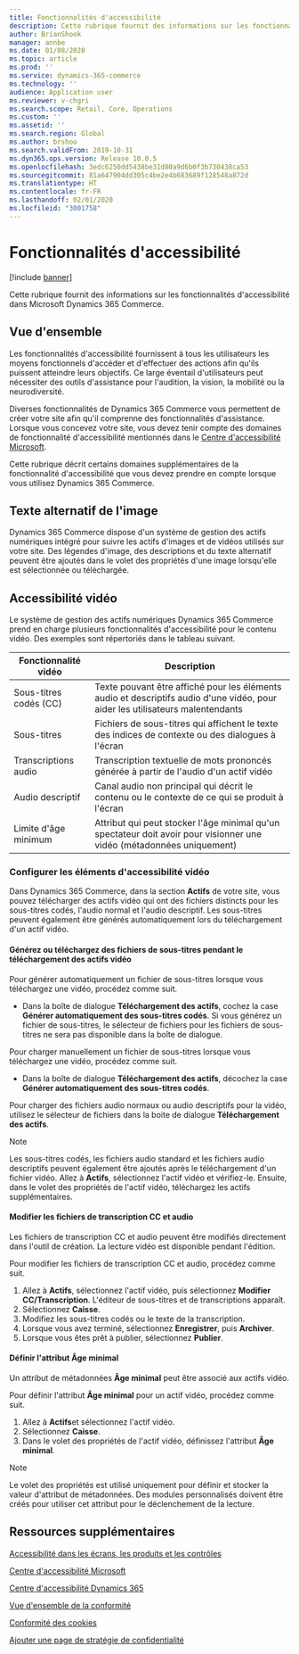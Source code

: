 ```yaml
---
title: Fonctionnalités d'accessibilité
description: Cette rubrique fournit des informations sur les fonctionnalités d'accessibilité dans Microsoft Dynamics 365 Commerce.
author: BrianShook
manager: annbe
ms.date: 01/08/2020
ms.topic: article
ms.prod: ''
ms.service: dynamics-365-commerce
ms.technology: ''
audience: Application user
ms.reviewer: v-chgri
ms.search.scope: Retail, Core, Operations
ms.custom: ''
ms.assetid: ''
ms.search.region: Global
ms.author: brshoo
ms.search.validFrom: 2019-10-31
ms.dyn365.ops.version: Release 10.0.5
ms.openlocfilehash: 3edc6250dd5438be31d80a9d6b0f3b730438ca53
ms.sourcegitcommit: 81a647904dd305c4be2e4b683689f128548a872d
ms.translationtype: HT
ms.contentlocale: fr-FR
ms.lasthandoff: 02/01/2020
ms.locfileid: "3001758"
---
```

# <a name="accessibility-features-and-capabilities"></a>Fonctionnalités d'accessibilité


[!include [banner](includes/banner.md)]

Cette rubrique fournit des informations sur les fonctionnalités d'accessibilité dans Microsoft Dynamics 365 Commerce.

## <a name="overview"></a>Vue d'ensemble

Les fonctionnalités d'accessibilité fournissent à tous les utilisateurs les moyens fonctionnels d'accéder et d'effectuer des actions afin qu'ils puissent atteindre leurs objectifs. Ce large éventail d'utilisateurs peut nécessiter des outils d'assistance pour l'audition, la vision, la mobilité ou la neurodiversité.

Diverses fonctionnalités de Dynamics 365 Commerce vous permettent de créer votre site afin qu'il comprenne des fonctionnalités d'assistance. Lorsque vous concevez votre site, vous devez tenir compte des domaines de fonctionnalité d'accessibilité mentionnés dans le [Centre d'accessibilité Microsoft](https://www.microsoft.com/accessibility). 

Cette rubrique décrit certains domaines supplémentaires de la fonctionnalité d'accessibilité que vous devez prendre en compte lorsque vous utilisez Dynamics 365 Commerce.

## <a name="image-alt-text"></a>Texte alternatif de l'image

Dynamics 365 Commerce dispose d'un système de gestion des actifs numériques intégré pour suivre les actifs d'images et de vidéos utilisés sur votre site. Des légendes d'image, des descriptions et du texte alternatif peuvent être ajoutés dans le volet des propriétés d'une image lorsqu'elle est sélectionnée ou téléchargée.

## <a name="video-accessibility"></a>Accessibilité vidéo

Le système de gestion des actifs numériques Dynamics 365 Commerce prend en charge plusieurs fonctionnalités d'accessibilité pour le contenu vidéo. Des exemples sont répertoriés dans le tableau suivant.

| Fonctionnalité vidéo               | Description |
|-----------------------------|-------------|
| Sous-titres codés (CC)      | Texte pouvant être affiché pour les éléments audio et descriptifs audio d'une vidéo, pour aider les utilisateurs malentendants |
| Sous-titres                   | Fichiers de sous-titres qui affichent le texte des indices de contexte ou des dialogues à l'écran |
| Transcriptions audio           | Transcription textuelle de mots prononcés générée à partir de l'audio d'un actif vidéo |
| Audio descriptif           | Canal audio non principal qui décrit le contenu ou le contexte de ce qui se produit à l'écran |
| Limite d'âge minimum            | Attribut qui peut stocker l'âge minimal qu'un spectateur doit avoir pour visionner une vidéo (métadonnées uniquement) |

### <a name="configure-video-accessibility-elements"></a>Configurer les éléments d'accessibilité vidéo

Dans Dynamics 365 Commerce, dans la section **Actifs** de votre site, vous pouvez télécharger des actifs vidéo qui ont des fichiers distincts pour les sous-titres codés, l'audio normal et l'audio descriptif. Les sous-titres peuvent également être générés automatiquement lors du téléchargement d'un actif vidéo.

#### <a name="generate-or-upload-closed-caption-files-during-video-asset-upload"></a>Générez ou téléchargez des fichiers de sous-titres pendant le téléchargement des actifs vidéo

Pour générer automatiquement un fichier de sous-titres lorsque vous téléchargez une vidéo, procédez comme suit.

- Dans la boîte de dialogue **Téléchargement des actifs**, cochez la case **Générer automatiquement des sous-titres codés**. Si vous générez un fichier de sous-titres, le sélecteur de fichiers pour les fichiers de sous-titres ne sera pas disponible dans la boîte de dialogue.

Pour charger manuellement un fichier de sous-titres lorsque vous téléchargez une vidéo, procédez comme suit.

- Dans la boîte de dialogue **Téléchargement des actifs**, décochez la case **Générer automatiquement des sous-titres codés**.

Pour charger des fichiers audio normaux ou audio descriptifs pour la vidéo, utilisez le sélecteur de fichiers dans la boite de dialogue **Téléchargement des actifs**.

> [!NOTE]
> Les sous-titres codés, les fichiers audio standard et les fichiers audio descriptifs peuvent également être ajoutés après le téléchargement d'un fichier vidéo. Allez à **Actifs**, sélectionnez l'actif vidéo et vérifiez-le. Ensuite, dans le volet des propriétés de l'actif vidéo, téléchargez les actifs supplémentaires.

#### <a name="edit-cc-and-audio-transcript-files"></a>Modifier les fichiers de transcription CC et audio

Les fichiers de transcription CC et audio peuvent être modifiés directement dans l'outil de création. La lecture vidéo est disponible pendant l'édition.

Pour modifier les fichiers de transcription CC et audio, procédez comme suit.

1. Allez à **Actifs**, sélectionnez l'actif vidéo, puis sélectionnez **Modifier CC/Transcription**. L'éditeur de sous-titres et de transcriptions apparaît.
1. Sélectionnez **Caisse**.
1. Modifiez les sous-titres codés ou le texte de la transcription.
1. Lorsque vous avez terminé, sélectionnez **Enregistrer**, puis **Archiver**.
1. Lorsque vous êtes prêt à publier, sélectionnez **Publier**.

#### <a name="set-the-minimum-age-attribute"></a>Définir l'attribut Âge minimal

Un attribut de métadonnées **Âge minimal** peut être associé aux actifs vidéo.

Pour définir l'attribut **Âge minimal** pour un actif vidéo, procédez comme suit.

1. Allez à **Actifs**et sélectionnez l'actif vidéo.
1. Sélectionnez **Caisse**.
1. Dans le volet des propriétés de l'actif vidéo, définissez l'attribut **Âge minimal**.

> [!NOTE]
> Le volet des propriétés est utilisé uniquement pour définir et stocker la valeur d'attribut de métadonnées. Des modules personnalisés doivent être créés pour utiliser cet attribut pour le déclenchement de la lecture.

## <a name="additional-resources"></a>Ressources supplémentaires

[Accessibilité dans les écrans, les produits et les contrôles](https://docs.microsoft.com/dynamics365/unified-operations/dev-itpro/user-interface/enable-accessibility)

[Centre d'accessibilité Microsoft](https://www.microsoft.com/accessibility)

[Centre d'accessibilité Dynamics 365](https://docs.microsoft.com/dynamics365/get-started/accessibility/index)

[Vue d'ensemble de la conformité](compliance-overview.md)

[Conformité des cookies](cookie-compliance.md)

[Ajouter une page de stratégie de confidentialité](add-privacy-page.md)
